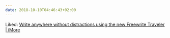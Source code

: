 ```yaml
---
date: 2018-10-10T04:46:43+02:00
---
```


Liked: [Write anywhere without distractions using the new Freewrite Traveler | iMore](https://www.imore.com/write-anywhere-without-distractions-using-new-freewrite-traveler)
